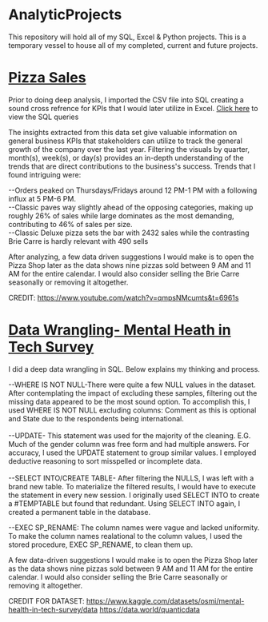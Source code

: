 # AnalyticProjects
This repository will hold all of my SQL, Excel &amp; Python projects. This is a temporary vessel to house all of my completed, current and future projects.

# [Pizza Sales](https://github.com/AntujuanetteAnalytics/AnalyticProjects/blob/main/Pizza_Sales_Sql_Data_Final%20Project.xlsx)
Prior to doing deep analysis, I imported the CSV file into SQL creating a sound cross refrence for KPIs that I would later utilize in Excel. [Click here](https://github.com/AntujuanetteAnalytics/AnalyticProjects/commit/482e69d146c1a1098964aa293af66acd63f0bfff) to view the SQL queries 

The insights extracted from this data set give valuable information on general business KPIs that stakeholders can utilize to track the general growth of the company over the last year. Filtering the visuals by quarter, month(s), week(s), or day(s) provides an in-depth understanding of the trends that are direct contributions to the business's success. Trends that I found intriguing were:

--Orders peaked on Thursdays/Fridays around 12 PM-1 PM with a following influx at 5 PM-6 PM.<br /> 
--Classic paves way slightly ahead of the opposing categories, making up roughly 26% of sales while large dominates as the most demanding, contributing to 46% of sales per size.<br /> 
--Classic Deluxe pizza sets the bar with 2432 sales while the contrasting Brie Carre is hardly relevant with 490 sells

After analyzing, a few data driven suggestions I would make is to open the Pizza Shop later as the data shows nine pizzas sold between 9 AM and 11 AM for the entire calendar. I would also consider selling the Brie Carre seasonally or removing it altogether.<br /> 

CREDIT: https://www.youtube.com/watch?v=qmpsNMcumts&t=6961s

# [Data Wrangling- Mental Heath in Tech Survey](https://github.com/AntujuanetteAnalytics/AnalyticProjects/blob/main/Mental%20Health%20Tech%20Survey_Data%20Wrangling-SQL.pdf)
I did a deep data wrangling in SQL. Below explains my thinking and process.

--WHERE IS NOT NULL-There were quite a few NULL values in the dataset. After contemplating the impact of excluding these samples, filtering out the missing data appeared to be the most sound option. To accomplish this, I used WHERE IS NOT NULL excluding columns: Comment as this is optional and State due to the respondents being international.<br />  
--UPDATE- This statement was used for the majority of the cleaning. E.G. Much of the gender column was free form and had multiple answers. For accuracy, I used the UPDATE statement to group similar values. I employed deductive reasoning to sort misspelled or incomplete data.<br />  
--SELECT INTO/CREATE TABLE- After filtering the NULLS, I was left with a brand new table. To materialize the filtered results, I would have to execute the statement in every new session.  I originally used SELECT INTO to create a #TEMPTABLE but found that redundant. Using SELECT INTO again, I created a permanent table in the database.<br /> 

--EXEC SP_RENAME: The column names were vague and lacked uniformity. To make the column names realational to the column values, I used the stored procedure, EXEC SP_RENAME, to clean them up.<br /> 

A few data-driven suggestions I would make is to open the Pizza Shop later as the data shows nine pizzas sold between 9 AM and 11 AM for the entire calendar. I would also consider selling the Brie Carre seasonally or removing it altogether.

CREDIT FOR DATASET:
https://www.kaggle.com/datasets/osmi/mental-health-in-tech-survey/data
https://data.world/quanticdata

